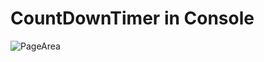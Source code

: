 # CountDownTimer in Console


![PageArea](https://user-images.githubusercontent.com/56879548/221022756-ed72da22-d3bb-4628-af7a-1c4572486df0.jpg)
